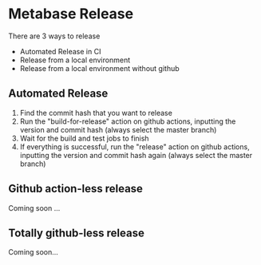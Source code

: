 # Metabase Release

There are 3 ways to release

- Automated Release in CI
- Release from a local environment
- Release from a local environment without github

## Automated Release

1. Find the commit hash that you want to release
2. Run the "build-for-release" action on github actions, inputting the version and commit hash (always select the master branch)
3. Wait for the build and test jobs to finish
4. If everything is successful, run the "release" action on github actions, inputting the version and commit hash again (always select the master branch)

## Github action-less release

Coming soon ...

## Totally github-less release

Coming soon...
